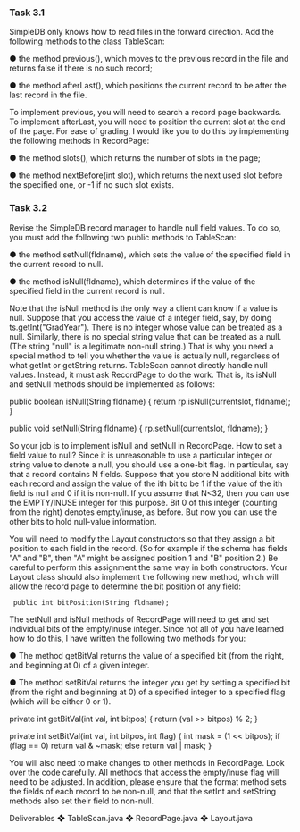 <h3>Task 3.1</h3>

SimpleDB only knows how to read files in the forward direction. Add the following methods to the class TableScan:

● the method previous(), which moves to the previous record in the file and returns false if there is no such record;

● the method afterLast(), which positions the current record to be after the last record in the file.

To implement previous, you will need to search a record page backwards. To implement afterLast, you will need to position the current slot at the end of the page. For ease of grading, I would like you to do this by implementing the following methods in RecordPage:

● the method slots(), which returns the number of slots in the page;

● the method nextBefore(int slot), which returns the next used slot before the specified one, or -1 if no such slot exists.

<h3>Task 3.2</h3>

Revise the SimpleDB record manager to handle null field values. To do so, you must add the following two public methods to TableScan:

● the method setNull(fldname), which sets the value of the specified field in the current record to null.

● the method isNull(fldname), which determines if the value of the specified field in the current record is null.

Note that the isNull method is the only way a client can know if a value is null. Suppose that you access the value of a integer field, say, by doing ts.getInt("GradYear"). There is no integer whose value can be treated as a null. Similarly, there is no special string value that can be treated as a null. (The string "null" is a legitimate non-null string.) That is why you need a special method to tell you whether the value is actually null, regardless of what getInt or getString returns. TableScan cannot directly handle null values. Instead, it must ask RecordPage to do the work. That is, its isNull and setNull methods should be implemented as follows:

public boolean isNull(String fldname) {
      return rp.isNull(currentslot, fldname);
}
 
public void setNull(String fldname) {
      rp.setNull(currentslot, fldname);
}

So your job is to implement isNull and setNull in RecordPage. How to set a field value to null? Since it is unreasonable to use a particular integer or string value to
denote a null, you should use a one-bit flag. In particular, say that a record contains N fields. Suppose that you store N additional bits with each record and assign the value of the ith bit to be 1 if the value of the ith field is null and 0 if it is non-null. If you assume that N<32, then you can use the EMPTY/INUSE integer for this purpose. Bit 0 of this integer (counting from the right) denotes empty/inuse, as before. But now you can use the other bits to hold null-value information.

You will need to modify the Layout constructors so that they assign a bit position to each field in the record. (So for example if the schema has fields "A" and "B", then "A" might be assigned position 1 and "B" position 2.) Be careful to perform this assignment the same way in both constructors. Your Layout class should also implement the following new method, which will allow the record page to determine the bit position of any field:
     
     public int bitPosition(String fldname);

The setNull and isNull methods of RecordPage will need to get and set individual bits of the empty/inuse integer. Since not all of you have learned how to do this, I have written the following two methods for you:

● The method getBitVal returns the value of a specified bit (from the right, and beginning at 0) of a given integer.

● The method setBitVal returns the integer you get by setting a specified bit (from the right and beginning at 0) of a specified integer to a specified flag (which will be either 0 or 1).

private int getBitVal(int val, int bitpos) {
    return (val >> bitpos) % 2;
}

private int setBitVal(int val, int bitpos, int flag) {
    int mask = (1 << bitpos);
    if (flag == 0)
        return val & ~mask;
    else return val | mask;
}

You will also need to make changes to other methods in RecordPage. Look over the code carefully. All methods that access the empty/inuse flag will need to be adjusted. In addition, please ensure that the format method sets the fields of each record to be non-null, and that the setInt and setString methods also set their field to non-null.

Deliverables
❖ TableScan.java 
❖ RecordPage.java 
❖ Layout.java

